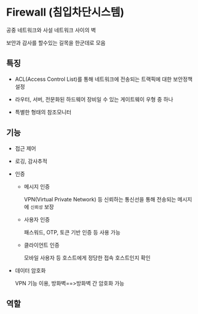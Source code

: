 # Firewall (침입차단시스템)

공중 네트워크와 사설 네트워크 사이의 벽

보안과 감사를 할수있는 길목을 한군데로 모음

## 특징

* ACL(Access Control List)를 통해 네트워크에 전송되는 트랙픽에 대한 보안정책 설정

* 라우터, 서버, 전문화된 하드웨어 장비일 수 있는 게이트웨이 우형 중 하나

* 특별한 형태의 참조모니터

## 기능

* 접근 제어

* 로깅, 감사추적

* 인증

  * 메시지 인증

    VPN(Virtual Private Network) 등 신뢰하는 통신선을 통해 전송되는 메시지에 `신뢰성` 보장

  * 사용자 인증

    패스워드, OTP, 토큰 기반 인증 등 사용 가능

  * 클라이언트 인증

    모바일 사용자 등 호스트에게 정당한 접속 호스트인지 확인

* 데이터 암호화

  VPN 기능 이용, 방화벽==>방화벽 간 암호화 가능

## 역할

